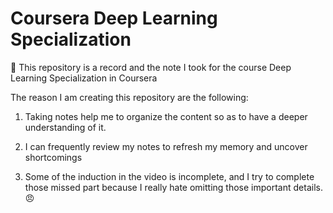 # Coursera Deep Learning Specialization

👏 This repository is a record and the note I took for the course Deep Learning Specialization in Coursera

The reason I am creating this repository are the following:

1. Taking notes help me to organize the content so as to have a deeper understanding of it.

2. I can frequently review my notes to refresh my memory and uncover shortcomings

3. Some of the induction in the video is incomplete, and I try to complete those missed part because I really hate omitting those important details. 😠

